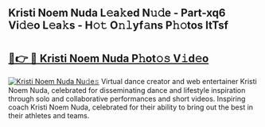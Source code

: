 ## Kristi Noem Nuda L𝚎a𝚔ed N𝚞𝚍e - Part-xq6 Vi𝚍𝚎o L𝚎a𝚔s - H𝚘𝚝 O𝚗𝚕yf𝚊ns P𝚑𝚘tos ItTsf

# <h2><a href="http://kf4km5d.oniu.top/?m=Kristi+Noem+Nuda">🔗👉 🔴 Kristi Noem Nuda P𝚑ot𝚘𝚜 V𝚒d𝚎o</a></h2>

[![Kristi Noem Nuda Nu𝚍e𝚜](https://i.imgur.com/0qMVB7G.gif)](http://kf4km5d.oniu.top/?m=Kristi+Noem+Nuda)
Virtual dance creator and web entertainer Kristi Noem Nuda, celebrated for disseminating dance and lifestyle inspiration through solo and collaborative performances and short videos. Inspiring coach Kristi Noem Nuda, celebrated for their ability to bring out the best in their athletes and teams.  
